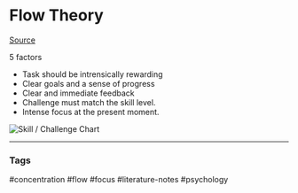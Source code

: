 # Flow Theory

[Source](https://www.youtube.com/watch?v=iUsOCR1KKms)

5 factors
- Task should be intrensically rewarding
- Clear goals and a sense of progress
- Clear and immediate feedback
- Challenge must match the skill level. 
- Intense focus at the present moment.

![Skill / Challenge Chart](https://roshaundacade.files.wordpress.com/2017/01/challenge-skill-flow-chart.png)

---
### Tags
#concentration #flow #focus #literature-notes #psychology
